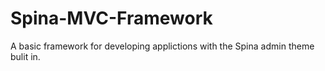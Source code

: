 ﻿Spina-MVC-Framework
===================

A basic framework for developing applictions with the Spina admin theme bulit in.
